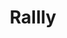---
draft: false
title: Rallly
content:
  id: rallly
  name: Rallly
  website: https://rallly.co/
  short_description: Rallly is the Doodle alternative scheduling and collaboration tool designed to make organizing events and meetings easier.
---